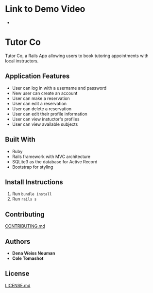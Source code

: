 # Link to Demo Video
*  

# Tutor Co

Tutor Co, a Rails App allowing users to book tutoring appointments with local instructors.


## Application Features

* User can log in with a username and password
* New user can create an account
* User can make a reservation
* User can edit a reservation
* User can delete a reservation
* User can edit their profile information
* User can view instuctor's profiles
* User can view available subjects

## Built With

* Ruby
* Rails framework with MVC architecture
* SQLite3 as the database for Active Record
* Bootstrap for styling

## Install Instructions

1. Run ```bundle install```
2. Run ```rails s```

## Contributing

[CONTRIBUTING.md](https://gist.github.com/dbcastillo/75308bee09c36e8e8aedd58a6de0e37f)

## Authors

* **Dena Weiss Neuman**
* **Cole Tomashot**

## License

[LICENSE.md](LICENSE.md)
